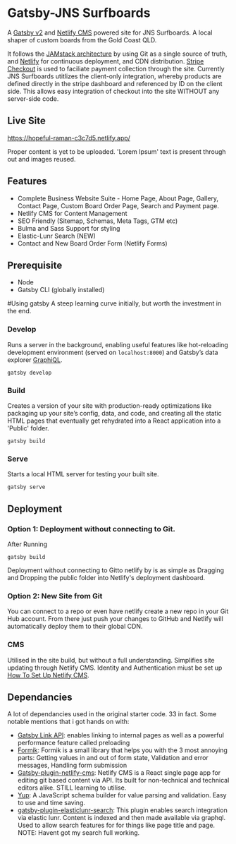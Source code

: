 # Gatsby-JNS Surfboards
A [Gatsby v2](https://www.gatsbyjs.org/) and [Netlify CMS](https://www.netlifycms.org) powered site for JNS Surfboards.  A local shaper of custom boards from the Gold Coast QLD.  

It follows the [JAMstack architecture](https://jamstack.org) by using Git as a single source of truth, and [Netlify](https://www.netlify.com) for continuous deployment, and CDN distribution.   [Stripe Checkout](https://stripe.com/en-au/payments/checkout) is used to faciliate payment collection through the site.  Currently JNS Surfboards utitlizes the client-only integration, whereby products are defined directly in the stripe dashboard and referenced by ID on the client side. This allows easy integration of checkout into the site WITHOUT any server-side code.

## Live Site
https://hopeful-raman-c3c7d5.netlify.app/

Proper content is yet to be uploaded.  'Lorem Ipsum' text is present through out and images reused.

## Features
* Complete Business Website Suite - Home Page, About Page, Gallery, Contact Page, Custom Board Order Page, Search and Payment page.
* Netlify CMS for Content Management
* SEO Friendly (Sitemap, Schemas, Meta Tags, GTM etc)
* Bulma and Sass Support for styling
* Elastic-Lunr Search (NEW)
* Contact and New Board Order Form (Netlify Forms)

## Prerequisite
* Node
* Gatsby CLI (globally installed)


#Using gatsby
A steep learning curve initially, but worth the investment in the end.

### Develop
Runs a server in the background, enabling useful features like hot-reloading development environment (served on `localhost:8000`) and Gatsby’s data explorer [GraphiQL](https://www.gatsbyjs.org/docs/running-queries-with-graphiql/).
```shell
gatsby develop
```

### Build
Creates a version of your site with production-ready optimizations like packaging up your site’s config, data, and code, and creating all the static HTML pages that eventually get rehydrated into a React application into a 'Public' folder.  
```shell
gatsby build
```

### Serve
Starts a local HTML server for testing your built site.
```shell
gatsby serve
```


## Deployment

### Option 1: Deployment without connecting to Git.
After Running
```shell
gatsby build
```
Deployment without connecting to Gitto netlify by is as simple as Dragging and Dropping the public folder into Netlify's deployment dashboard.

### Option 2: New Site from Git

You can connect to a repo or even have netlify create a new repo in your Git Hub account. From there just push your changes to GitHub and Netlify will automatically deploy them to their global CDN.


### CMS
Utilised in the site build, but without a full understanding.  Simplifies site updating through Netlify CMS. Identity and Authentication miust be set up [How To Set Up Netlify CMS](https://www.netlifycms.org/docs/add-to-your-site/).

## Dependancies

A lot of dependancies used in the original starter code.  33 in fact.  Some notable mentions that i got hands on with:

* [Gatsby Link API](https://www.gatsbyjs.org/docs/gatsby-link/): enables linking to internal pages as well as a powerful performance feature called preloading
* [Formik](https://formik.org/docs/overview): Formik is a small library that helps you with the 3 most annoying parts: Getting values in and out of form state, Validation and error messages, Handling form submission
* [Gatsby-plugin-netlify-cms](https://www.gatsbyjs.org/packages/gatsby-plugin-netlify-cms/): Netlify CMS is a React single page app for editing git based content via API. Its built for non-technical and technical editors alike.  STILL learning to utilise.
* [Yup](https://www.npmjs.com/package/yup): A JavaScript schema builder for value parsing and validation.  Easy to use and time saving.
* [gatsby-plugin-elasticlunr-search](https://www.npmjs.com/package/@gatsby-contrib/gatsby-plugin-elasticlunr-search):  This plugin enables search integration via elastic lunr. Content is indexed and then made available via graphql.  Used to allow search features for for things like page title and page. NOTE:  Havent got my search full working. 
